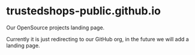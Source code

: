 trustedshops-public.github.io
===

Our OpenSource projects landing page.

Currently it is just redirecting to our GitHub org, in the future we
will add a landing page.

